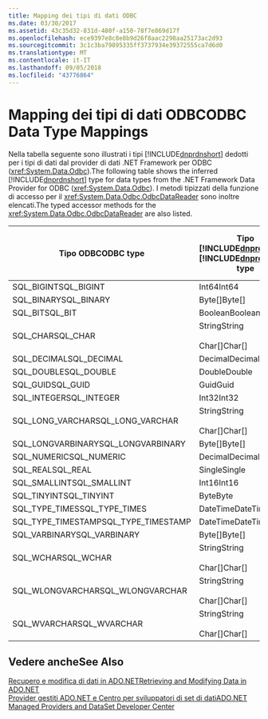 ```yaml
---
title: Mapping dei tipi di dati ODBC
ms.date: 03/30/2017
ms.assetid: 43c35d32-831d-480f-a150-78f7e869d17f
ms.openlocfilehash: ece9397e8c8e8b9d26f8aac2298aa25173ac2d93
ms.sourcegitcommit: 3c1c3ba79895335ff3737934e39372555ca7d6d0
ms.translationtype: MT
ms.contentlocale: it-IT
ms.lasthandoff: 09/05/2018
ms.locfileid: "43776864"
---
```

# <a name="odbc-data-type-mappings"></a><span data-ttu-id="d2db6-102">Mapping dei tipi di dati ODBC</span><span class="sxs-lookup"><span data-stu-id="d2db6-102">ODBC Data Type Mappings</span></span>
<span data-ttu-id="d2db6-103">Nella tabella seguente sono illustrati i tipi [!INCLUDE[dnprdnshort](../../../../includes/dnprdnshort-md.md)] dedotti per i tipi di dati dal provider di dati .NET Framework per ODBC (<xref:System.Data.Odbc>).</span><span class="sxs-lookup"><span data-stu-id="d2db6-103">The following table shows the inferred [!INCLUDE[dnprdnshort](../../../../includes/dnprdnshort-md.md)] type for data types from the .NET Framework Data Provider for ODBC (<xref:System.Data.Odbc>).</span></span> <span data-ttu-id="d2db6-104">I metodi tipizzati della funzione di accesso per il <xref:System.Data.Odbc.OdbcDataReader> sono inoltre elencati.</span><span class="sxs-lookup"><span data-stu-id="d2db6-104">The typed accessor methods for the <xref:System.Data.Odbc.OdbcDataReader> are also listed.</span></span>  
  
|<span data-ttu-id="d2db6-105">Tipo ODBC</span><span class="sxs-lookup"><span data-stu-id="d2db6-105">ODBC type</span></span>|<span data-ttu-id="d2db6-106">Tipo [!INCLUDE[dnprdnshort](../../../../includes/dnprdnshort-md.md)]</span><span class="sxs-lookup"><span data-stu-id="d2db6-106">[!INCLUDE[dnprdnshort](../../../../includes/dnprdnshort-md.md)] type</span></span>|<span data-ttu-id="d2db6-107">Funzione di accesso tipizzata [!INCLUDE[dnprdnshort](../../../../includes/dnprdnshort-md.md)]</span><span class="sxs-lookup"><span data-stu-id="d2db6-107">[!INCLUDE[dnprdnshort](../../../../includes/dnprdnshort-md.md)] typed accessor</span></span>|  
|---------------|----------------------------------------------------------------------|--------------------------------------------------------------------------------|  
|<span data-ttu-id="d2db6-108">SQL_BIGINT</span><span class="sxs-lookup"><span data-stu-id="d2db6-108">SQL_BIGINT</span></span>|<span data-ttu-id="d2db6-109">Int64</span><span class="sxs-lookup"><span data-stu-id="d2db6-109">Int64</span></span>|<span data-ttu-id="d2db6-110">GetInt64()</span><span class="sxs-lookup"><span data-stu-id="d2db6-110">GetInt64()</span></span>|  
|<span data-ttu-id="d2db6-111">SQL_BINARY</span><span class="sxs-lookup"><span data-stu-id="d2db6-111">SQL_BINARY</span></span>|<span data-ttu-id="d2db6-112">Byte[]</span><span class="sxs-lookup"><span data-stu-id="d2db6-112">Byte[]</span></span>|<span data-ttu-id="d2db6-113">GetBytes()</span><span class="sxs-lookup"><span data-stu-id="d2db6-113">GetBytes()</span></span>|  
|<span data-ttu-id="d2db6-114">SQL_BIT</span><span class="sxs-lookup"><span data-stu-id="d2db6-114">SQL_BIT</span></span>|<span data-ttu-id="d2db6-115">Boolean</span><span class="sxs-lookup"><span data-stu-id="d2db6-115">Boolean</span></span>|<span data-ttu-id="d2db6-116">GetBoolean()</span><span class="sxs-lookup"><span data-stu-id="d2db6-116">GetBoolean()</span></span>|  
|<span data-ttu-id="d2db6-117">SQL_CHAR</span><span class="sxs-lookup"><span data-stu-id="d2db6-117">SQL_CHAR</span></span>|<span data-ttu-id="d2db6-118">String</span><span class="sxs-lookup"><span data-stu-id="d2db6-118">String</span></span><br /><br /> <span data-ttu-id="d2db6-119">Char[]</span><span class="sxs-lookup"><span data-stu-id="d2db6-119">Char[]</span></span>|<span data-ttu-id="d2db6-120">GetString()</span><span class="sxs-lookup"><span data-stu-id="d2db6-120">GetString()</span></span><br /><br /> <span data-ttu-id="d2db6-121">GetChars()</span><span class="sxs-lookup"><span data-stu-id="d2db6-121">GetChars()</span></span>|  
|<span data-ttu-id="d2db6-122">SQL_DECIMAL</span><span class="sxs-lookup"><span data-stu-id="d2db6-122">SQL_DECIMAL</span></span>|<span data-ttu-id="d2db6-123">Decimal</span><span class="sxs-lookup"><span data-stu-id="d2db6-123">Decimal</span></span>|<span data-ttu-id="d2db6-124">GetDecimal()</span><span class="sxs-lookup"><span data-stu-id="d2db6-124">GetDecimal()</span></span>|  
|<span data-ttu-id="d2db6-125">SQL_DOUBLE</span><span class="sxs-lookup"><span data-stu-id="d2db6-125">SQL_DOUBLE</span></span>|<span data-ttu-id="d2db6-126">Double</span><span class="sxs-lookup"><span data-stu-id="d2db6-126">Double</span></span>|<span data-ttu-id="d2db6-127">GetDouble()</span><span class="sxs-lookup"><span data-stu-id="d2db6-127">GetDouble()</span></span>|  
|<span data-ttu-id="d2db6-128">SQL_GUID</span><span class="sxs-lookup"><span data-stu-id="d2db6-128">SQL_GUID</span></span>|<span data-ttu-id="d2db6-129">Guid</span><span class="sxs-lookup"><span data-stu-id="d2db6-129">Guid</span></span>|<span data-ttu-id="d2db6-130">GetGuid()</span><span class="sxs-lookup"><span data-stu-id="d2db6-130">GetGuid()</span></span>|  
|<span data-ttu-id="d2db6-131">SQL_INTEGER</span><span class="sxs-lookup"><span data-stu-id="d2db6-131">SQL_INTEGER</span></span>|<span data-ttu-id="d2db6-132">Int32</span><span class="sxs-lookup"><span data-stu-id="d2db6-132">Int32</span></span>|<span data-ttu-id="d2db6-133">GetInt32()</span><span class="sxs-lookup"><span data-stu-id="d2db6-133">GetInt32()</span></span>|  
|<span data-ttu-id="d2db6-134">SQL_LONG_VARCHAR</span><span class="sxs-lookup"><span data-stu-id="d2db6-134">SQL_LONG_VARCHAR</span></span>|<span data-ttu-id="d2db6-135">String</span><span class="sxs-lookup"><span data-stu-id="d2db6-135">String</span></span><br /><br /> <span data-ttu-id="d2db6-136">Char[]</span><span class="sxs-lookup"><span data-stu-id="d2db6-136">Char[]</span></span>|<span data-ttu-id="d2db6-137">GetString()</span><span class="sxs-lookup"><span data-stu-id="d2db6-137">GetString()</span></span><br /><br /> <span data-ttu-id="d2db6-138">GetChars()</span><span class="sxs-lookup"><span data-stu-id="d2db6-138">GetChars()</span></span>|  
|<span data-ttu-id="d2db6-139">SQL_LONGVARBINARY</span><span class="sxs-lookup"><span data-stu-id="d2db6-139">SQL_LONGVARBINARY</span></span>|<span data-ttu-id="d2db6-140">Byte[]</span><span class="sxs-lookup"><span data-stu-id="d2db6-140">Byte[]</span></span>|<span data-ttu-id="d2db6-141">GetBytes()</span><span class="sxs-lookup"><span data-stu-id="d2db6-141">GetBytes()</span></span>|  
|<span data-ttu-id="d2db6-142">SQL_NUMERIC</span><span class="sxs-lookup"><span data-stu-id="d2db6-142">SQL_NUMERIC</span></span>|<span data-ttu-id="d2db6-143">Decimal</span><span class="sxs-lookup"><span data-stu-id="d2db6-143">Decimal</span></span>|<span data-ttu-id="d2db6-144">GetDecimal()</span><span class="sxs-lookup"><span data-stu-id="d2db6-144">GetDecimal()</span></span>|  
|<span data-ttu-id="d2db6-145">SQL_REAL</span><span class="sxs-lookup"><span data-stu-id="d2db6-145">SQL_REAL</span></span>|<span data-ttu-id="d2db6-146">Single</span><span class="sxs-lookup"><span data-stu-id="d2db6-146">Single</span></span>|<span data-ttu-id="d2db6-147">GetFloat()</span><span class="sxs-lookup"><span data-stu-id="d2db6-147">GetFloat()</span></span>|  
|<span data-ttu-id="d2db6-148">SQL_SMALLINT</span><span class="sxs-lookup"><span data-stu-id="d2db6-148">SQL_SMALLINT</span></span>|<span data-ttu-id="d2db6-149">Int16</span><span class="sxs-lookup"><span data-stu-id="d2db6-149">Int16</span></span>|<span data-ttu-id="d2db6-150">GetInt16()</span><span class="sxs-lookup"><span data-stu-id="d2db6-150">GetInt16()</span></span>|  
|<span data-ttu-id="d2db6-151">SQL_TINYINT</span><span class="sxs-lookup"><span data-stu-id="d2db6-151">SQL_TINYINT</span></span>|<span data-ttu-id="d2db6-152">Byte</span><span class="sxs-lookup"><span data-stu-id="d2db6-152">Byte</span></span>|<span data-ttu-id="d2db6-153">GetByte()</span><span class="sxs-lookup"><span data-stu-id="d2db6-153">GetByte()</span></span>|  
|<span data-ttu-id="d2db6-154">SQL_TYPE_TIMES</span><span class="sxs-lookup"><span data-stu-id="d2db6-154">SQL_TYPE_TIMES</span></span>|<span data-ttu-id="d2db6-155">DateTime</span><span class="sxs-lookup"><span data-stu-id="d2db6-155">DateTime</span></span>|<span data-ttu-id="d2db6-156">GetDateTime()</span><span class="sxs-lookup"><span data-stu-id="d2db6-156">GetDateTime()</span></span>|  
|<span data-ttu-id="d2db6-157">SQL_TYPE_TIMESTAMP</span><span class="sxs-lookup"><span data-stu-id="d2db6-157">SQL_TYPE_TIMESTAMP</span></span>|<span data-ttu-id="d2db6-158">DateTime</span><span class="sxs-lookup"><span data-stu-id="d2db6-158">DateTime</span></span>|<span data-ttu-id="d2db6-159">GetDateTime()</span><span class="sxs-lookup"><span data-stu-id="d2db6-159">GetDateTime()</span></span>|  
|<span data-ttu-id="d2db6-160">SQL_VARBINARY</span><span class="sxs-lookup"><span data-stu-id="d2db6-160">SQL_VARBINARY</span></span>|<span data-ttu-id="d2db6-161">Byte[]</span><span class="sxs-lookup"><span data-stu-id="d2db6-161">Byte[]</span></span>|<span data-ttu-id="d2db6-162">GetBytes()</span><span class="sxs-lookup"><span data-stu-id="d2db6-162">GetBytes()</span></span>|  
|<span data-ttu-id="d2db6-163">SQL_WCHAR</span><span class="sxs-lookup"><span data-stu-id="d2db6-163">SQL_WCHAR</span></span>|<span data-ttu-id="d2db6-164">String</span><span class="sxs-lookup"><span data-stu-id="d2db6-164">String</span></span><br /><br /> <span data-ttu-id="d2db6-165">Char[]</span><span class="sxs-lookup"><span data-stu-id="d2db6-165">Char[]</span></span>|<span data-ttu-id="d2db6-166">GetString()</span><span class="sxs-lookup"><span data-stu-id="d2db6-166">GetString()</span></span><br /><br /> <span data-ttu-id="d2db6-167">GetChars()</span><span class="sxs-lookup"><span data-stu-id="d2db6-167">GetChars()</span></span>|  
|<span data-ttu-id="d2db6-168">SQL_WLONGVARCHAR</span><span class="sxs-lookup"><span data-stu-id="d2db6-168">SQL_WLONGVARCHAR</span></span>|<span data-ttu-id="d2db6-169">String</span><span class="sxs-lookup"><span data-stu-id="d2db6-169">String</span></span><br /><br /> <span data-ttu-id="d2db6-170">Char[]</span><span class="sxs-lookup"><span data-stu-id="d2db6-170">Char[]</span></span>|<span data-ttu-id="d2db6-171">GetString()</span><span class="sxs-lookup"><span data-stu-id="d2db6-171">GetString()</span></span><br /><br /> <span data-ttu-id="d2db6-172">GetChars()</span><span class="sxs-lookup"><span data-stu-id="d2db6-172">GetChars()</span></span>|  
|<span data-ttu-id="d2db6-173">SQL_WVARCHAR</span><span class="sxs-lookup"><span data-stu-id="d2db6-173">SQL_WVARCHAR</span></span>|<span data-ttu-id="d2db6-174">String</span><span class="sxs-lookup"><span data-stu-id="d2db6-174">String</span></span><br /><br /> <span data-ttu-id="d2db6-175">Char[]</span><span class="sxs-lookup"><span data-stu-id="d2db6-175">Char[]</span></span>|<span data-ttu-id="d2db6-176">GetString()</span><span class="sxs-lookup"><span data-stu-id="d2db6-176">GetString()</span></span><br /><br /> <span data-ttu-id="d2db6-177">GetChars()</span><span class="sxs-lookup"><span data-stu-id="d2db6-177">GetChars()</span></span>|  
  
## <a name="see-also"></a><span data-ttu-id="d2db6-178">Vedere anche</span><span class="sxs-lookup"><span data-stu-id="d2db6-178">See Also</span></span>  
 [<span data-ttu-id="d2db6-179">Recupero e modifica di dati in ADO.NET</span><span class="sxs-lookup"><span data-stu-id="d2db6-179">Retrieving and Modifying Data in ADO.NET</span></span>](../../../../docs/framework/data/adonet/retrieving-and-modifying-data.md)  
 [<span data-ttu-id="d2db6-180">Provider gestiti ADO.NET e Centro per sviluppatori di set di dati</span><span class="sxs-lookup"><span data-stu-id="d2db6-180">ADO.NET Managed Providers and DataSet Developer Center</span></span>](https://go.microsoft.com/fwlink/?LinkId=217917)
